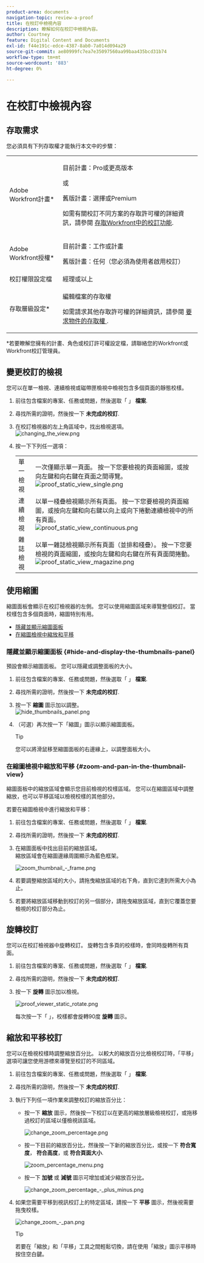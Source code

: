 ```yaml
---
product-area: documents
navigation-topic: review-a-proof
title: 在校訂中檢視內容
description: 瞭解如何在校訂中檢視內容。
author: Courtney
feature: Digital Content and Documents
exl-id: f44e191c-edce-4387-8ab0-7a014d094a29
source-git-commit: ae80999fc7ea7e35097560aa99baa435bcd31b74
workflow-type: tm+mt
source-wordcount: '883'
ht-degree: 0%

---
```


# 在校訂中檢視內容

## 存取需求

您必須具有下列存取權才能執行本文中的步驟：

<table style="table-layout:auto"> 
 <col> 
 <col> 
 <tbody> 
  <tr> 
   <td role="rowheader">Adobe Workfront計畫*</td> 
   <td> <p>目前計畫：Pro或更高版本</p> <p>或</p> <p>舊版計畫：選擇或Premium</p> <p>如需有關校訂不同方案的存取許可權的詳細資訊，請參閱 <a href="/help/quicksilver/administration-and-setup/manage-workfront/configure-proofing/access-to-proofing-functionality.md" class="MCXref xref">存取Workfront中的校訂功能</a>.</p> </td> 
  </tr> 
  <tr> 
   <td role="rowheader">Adobe Workfront授權*</td> 
   <td> <p>目前計畫：工作或計畫</p> <p>舊版計畫：任何（您必須為使用者啟用校訂）</p> </td> 
  </tr> 
  <tr> 
   <td role="rowheader">校訂權限設定檔 </td> 
   <td>經理或以上</td> 
  </tr> 
  <tr> 
   <td role="rowheader">存取層級設定*</td> 
   <td> <p>編輯檔案的存取權</p> <p>如需請求其他存取許可權的詳細資訊，請參閱 <a href="../../../../workfront-basics/grant-and-request-access-to-objects/request-access.md" class="MCXref xref">要求物件的存取權 </a>.</p> </td> 
  </tr> 
 </tbody> 
</table>

&#42;若要瞭解您擁有的計畫、角色或校訂許可權設定檔，請聯絡您的Workfront或Workfront校訂管理員。

## 變更校訂的檢視

您可以在單一檢視、連續檢視或磁帶匣檢視中檢視包含多個頁面的靜態校樣。

1. 前往包含檔案的專案、任務或問題，然後選取「 」 **檔案**.
1. 尋找所需的證明，然後按一下 **未完成的校訂**.

1. 在校訂檢視器的左上角區域中，找出檢視選項。\
   ![changing_the_view.png](assets/changing-the-view-350x213.png)

1. 按一下下列任一選項：

   <table style="table-layout:auto"> 
    <col> 
    <col> 
    <tbody> 
     <tr> 
      <td role="rowheader">單一檢視</td> 
      <td>一次僅顯示單一頁面。 按一下您要檢視的頁面縮圖，或按向左鍵和向右鍵在頁面之間導覽。<br><img src="assets/proof-static-view-single.png" alt="proof_static_view_single.png"></td> 
     </tr> 
     <tr> 
      <td role="rowheader">連續檢視</td> 
      <td>以單一棧疊檢視顯示所有頁面。 按一下您要檢視的頁面縮圖，或按向左鍵和向右鍵以向上或向下捲動連續檢視中的所有頁面。<br><img src="assets/proof-static-view-continuous.png" alt="proof_static_view_continuous.png"></td> 
     </tr> 
     <tr> 
      <td role="rowheader">雜誌檢視</td> 
      <td>以單一雜誌檢視顯示所有頁面（並排和棧疊）。 按一下您要檢視的頁面縮圖，或按向左鍵和向右鍵在所有頁面間捲動。<br><img src="assets/proof-static-view-magazine.png" alt="proof_static_view_magazine.png"></td> 
     </tr> 
    </tbody> 
   </table>

## 使用縮圖

縮圖面板會顯示在校訂檢視器的左側。 您可以使用縮圖區域來導覽整個校訂。 當校樣包含多個頁面時，縮圖特別有用。

* [隱藏並顯示縮圖面板](#hide-and-display-the-thumbnails-panel)
* [在縮圖檢視中縮放和平移](#zoom-and-pan-in-the-thumbnail-view)

### 隱藏並顯示縮圖面板 {#hide-and-display-the-thumbnails-panel}

預設會顯示縮圖面板。 您可以隱藏或調整面板的大小。

1. 前往包含檔案的專案、任務或問題，然後選取「 」 **檔案**.
1. 尋找所需的證明，然後按一下 **未完成的校訂**.

1. 按一下 **縮圖** 圖示加以調整。\
   ![hide_thumbnails_panel.png](assets/hide-thumbnails-panel-350x213.png)

1. （可選）再次按一下「縮圖」圖示以顯示縮圖面板。

   >[!TIP]
   >
   >您可以將滑鼠移至縮圖面板的右邊緣上，以調整面板大小。

### 在縮圖檢視中縮放和平移 {#zoom-and-pan-in-the-thumbnail-view}

縮圖面板中的縮放區域會顯示您目前檢視的校樣區域。 您可以在縮圖區域中調整縮放，也可以平移區域以檢視校樣的其他部分。

若要在縮圖檢視中進行縮放和平移：

1. 前往包含檔案的專案、任務或問題，然後選取「 」 **檔案**.
1. 尋找所需的證明，然後按一下 **未完成的校訂**.

1. 在縮圖面板中找出目前的縮放區域。\
   縮放區域會在縮圖邊緣周圍顯示為藍色框架。

   ![zoom_thumbnail_-_frame.png](assets/zoom-thumbnail---frame-350x215.png)

1. 若要調整縮放區域的大小，請拖曳縮放區域的右下角，直到它達到所需大小為止。
1. 若要將縮放區域移動到校訂的另一個部分，請拖曳縮放區域，直到它覆蓋您要檢視的校訂部分為止。

## 旋轉校訂

您可以在校訂檢視器中旋轉校訂。 旋轉包含多頁的校樣時，會同時旋轉所有頁面。

1. 前往包含檔案的專案、任務或問題，然後選取「 」 **檔案**.
1. 尋找所需的證明，然後按一下 **未完成的校訂**.

1. 按一下 **旋轉** 圖示加以檢視。

   ![proof_viewer_static_rotate.png](assets/proof-viewer-static-rotate-350x36.png)

   每次按一下「 」，校樣都會旋轉90度 **旋轉** 圖示。

## 縮放和平移校訂

您可以在檢視校樣時調整縮放百分比。 以較大的縮放百分比檢視校訂時，「平移」選項可讓您使用游標來導覽至校訂的不同區域。

1. 前往包含檔案的專案、任務或問題，然後選取「 」 **檔案**.
1. 尋找所需的證明，然後按一下 **未完成的校訂**.

1. 執行下列任一項作業來調整校訂的縮放百分比：

   * 按一下 **縮放** 圖示，然後按一下校訂以在更高的縮放層級檢視校訂，或拖移過校訂的區域以僅檢視該區域。

     ![change_zoom_percentage.png](assets/change-zoom-percentage-350x36.png)

   * 按一下目前的縮放百分比，然後按一下新的縮放百分比，或按一下 **符合寬度**， **符合高度**，或 **符合頁面大小**.

     ![zoom_percentage_menu.png](assets/zoom-percentage-menu-350x245.png)

   * 按一下 **加號** 或 **減號** 圖示可增加或減少縮放百分比。

     ![change_zoom_percentage_-_plus_minus.png](assets/change-zoom-percentage---plus-minus-350x36.png)

1. 如果您需要平移到視訊校訂上的特定區域，請按一下 **平移** 圖示，然後視需要拖曳校樣。

   ![change_zoom_-_pan.png](assets/change-zoom---pan-350x36.png)

   >[!TIP]
   >
   >若要在「縮放」和「平移」工具之間輕鬆切換，請在使用「縮放」圖示平移時按住空白鍵。
